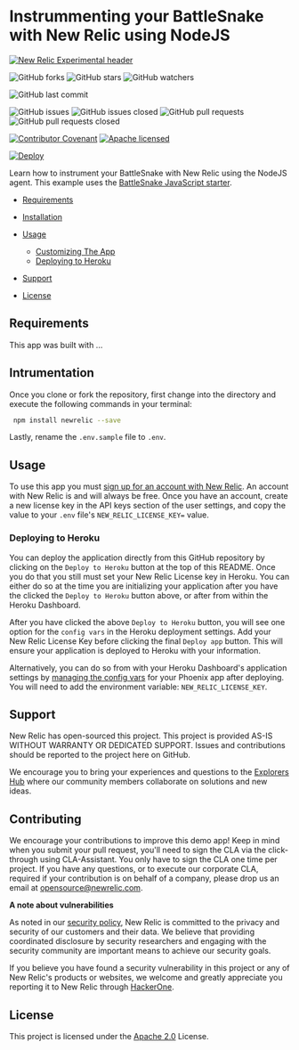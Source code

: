 # Instrummenting your BattleSnake with New Relic using NodeJS

[![New Relic Experimental header](https://github.com/newrelic/opensource-website/raw/master/src/images/categories/Experimental.png)](https://opensource.newrelic.com/oss-category/#new-relic-experimental)


![GitHub forks](https://img.shields.io/github/forks/newrelic-experimental/instrumenting-battlesnake-nodejs?style=social)
![GitHub stars](https://img.shields.io/github/stars/newrelic-experimental/instrumenting-battlesnake-nodejs?style=social)
![GitHub watchers](https://img.shields.io/github/watchers/newrelic-experimental/instrumenting-battlesnake-nodejs?style=social)

![GitHub last commit](https://img.shields.io/github/last-commit/newrelic-experimental/instrumenting-battlesnake-nodejs)

![GitHub issues](https://img.shields.io/github/issues/newrelic-experimental/instrumenting-battlesnake-nodejs)
![GitHub issues closed](https://img.shields.io/github/issues-closed/newrelic-experimental/instrumenting-battlesnake-nodejs)
![GitHub pull requests](https://img.shields.io/github/issues-pr/newrelic-experimental/instrumenting-battlesnake-nodejs)
![GitHub pull requests closed](https://img.shields.io/github/issues-pr-closed/newrelic-experimental/instrumenting-battlesnake-nodejs)

[![Contributor Covenant](https://img.shields.io/badge/Contributor%20Covenant-v2.0%20adopted-ff69b4.svg)](CODE_OF_CONDUCT.md)
[![Apache licensed](https://img.shields.io/badge/license-Apache-blue.svg)](./LICENSE.txt)

[![Deploy](https://www.herokucdn.com/deploy/button.svg)](https://heroku.com/deploy)

Learn how to instrument your BattleSnake with New Relic using the NodeJS agent.
This example uses the [BattleSnake JavaScript starter](https://github.com/BattlesnakeOfficial/starter-snake-javascript).


* [Requirements](#requirements)

* [Installation](#installation)
* [Usage](#usage)
    * [Customizing The App](#customizing-the-app)
    * [Deploying to Heroku](#deploying-to-heroku)
* [Support](#support)
* [License](#license)

## Requirements

This app was built with ...

## Intrumentation

Once you clone or fork the repository, first change into the directory and execute the following commands in your terminal:

```bash
 npm install newrelic --save
```

Lastly, rename the `.env.sample` file to `.env`.

## Usage

To use this app you must [sign up for an account with New Relic](https://newrelic.com/signup?utm_source=devrel&utm_medium=organic_social&utm_campaign=github_newrelic_experimental_devrel_repo). An account with New Relic is and will always be free. Once you have an account, create a new license key in the API keys section of the user settings, and copy the value to your `.env` file's `NEW_RELIC_LICENSE_KEY=` value.



### Deploying to Heroku

You can deploy the application directly from this GitHub repository by clicking on the `Deploy to Heroku` button at the top of this README. Once you do that you still must set your New Relic License key in Heroku. You can either do so at the time you are initializing your application after you have the clicked the `Deploy to Heroku` button above, or after from within the Heroku Dashboard.

After you have clicked the above `Deploy to Heroku` button, you will see one option for the `config vars` in the Heroku deployment settings. Add your New Relic License Key before clicking the final `Deploy app` button. This will ensure your application is deployed to Heroku with your information.

Alternatively, you can do so from with your Heroku Dashboard's application settings by [managing the config vars](https://devcenter.heroku.com/articles/config-vars#using-the-heroku-dashboard) for your Phoenix app after deploying. You will need to add the environment variable: `NEW_RELIC_LICENSE_KEY`.

## Support

New Relic has open-sourced this project. This project is provided AS-IS WITHOUT WARRANTY OR DEDICATED SUPPORT. Issues and contributions should be reported to the project here on GitHub.

We encourage you to bring your experiences and questions to the [Explorers Hub](https://discuss.newrelic.com) where our community members collaborate on solutions and new ideas.

## Contributing

We encourage your contributions to improve this demo app! Keep in mind when you submit your pull request, you'll need to sign the CLA via the click-through using CLA-Assistant. You only have to sign the CLA one time per project. If you have any questions, or to execute our corporate CLA, required if your contribution is on behalf of a company, please drop us an email at opensource@newrelic.com.

**A note about vulnerabilities**

As noted in our [security policy](../../security/policy), New Relic is committed to the privacy and security of our customers and their data. We believe that providing coordinated disclosure by security researchers and engaging with the security community are important means to achieve our security goals.

If you believe you have found a security vulnerability in this project or any of New Relic's products or websites, we welcome and greatly appreciate you reporting it to New Relic through [HackerOne](https://hackerone.com/newrelic).

## License

This project is licensed under the [Apache 2.0](http://apache.org/licenses/LICENSE-2.0.txt) License.

[license]: LICENSE.md
